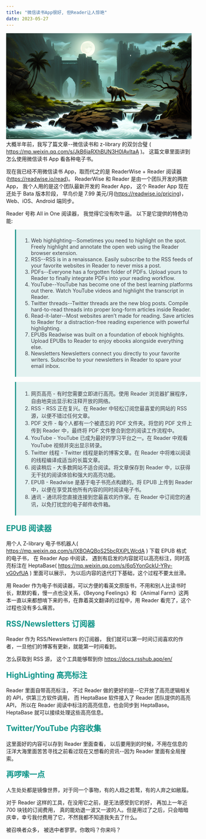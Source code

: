 ```yaml
---
title: "微信读书App很好, 但Reader让人惊艳"
date: 2023-05-27
---
```


<style>
:root {
  --link-blue-hsl: hsl(183, 75%, 12%);
  --border-hsl: hsl(175, 82%, 32%);
  --border-background-hsl: hsla(175, 82%, 32%, 0.1);
  --border-color-hsl: hsla(240, 6%, 25%, 1);
}
.blockquote {
  padding: 0.5em 1.2em !important;
  border-left: 3px solid var(--border-hsl) !important;
  width: 100%;
  box-sizing: border-box !important;
  background-color: var(--border-background-hsl) !important;
  color: var(--border-color-hsl) !important;
}
img {
  display: inline-block;
}
.page-item.active .page-link {
  color: var(--link-blue-hsl) !important;
}
h2 {
  text-align:left !important;
  margin-block-start: 0.83em !important;
  margin-block-end: 0.83em !important;
  margin-inline-start: 0px !important;
  margin-inline-end: 0px !important;
  color: var(--border-hsl) !important;
}
</style>

![Ri_esrgan-v1-x2plus](../public/image/0_A%20Brazilian%20Werewolf%20moster%20walking%20through%20the%20Ri_esrgan-v1-x2plus.png)
大概半年前，我写了篇文章--微信读书和 z-library 的双剑合璧 ( https://mp.weixin.qq.com/s/JkB6jaRXhBUN3H0IAvItaA )。 这篇文章里面讲到怎么使用微信读书 App 看各种电子书。

现在我已经不用微信读书 App，取而代之的是 ReaderWise + Reader 阅读器(https://readwise.io/read)。 ReaderWise 和 Reader 是由一个团队开发的两款 App， 我个人用的是这个团队最新开发的 Reader App， 这个 Reader App 现在还处于 Bata 版本阶段， 早鸟价是 7.99 美元/月(https://readwise.io/pricing)，Web、iOS、Android 端同步。

Reader 号称 All in One 阅读器， 我觉得它没有吹牛逼。 以下是它提供的特色功能:

<blockquote class="blockquote">

1. Web highlighting--Sometimes you need to highlight on the spot. Freely highlight and annotate the open web using the Reader browser extension.
2. RSS--RSS is in a renaissance. Easily subscribe to the RSS feeds of your favorite websites in Reader to never miss a post.
3. PDFs--Everyone has a forgotten folder of PDFs. Upload yours to Reader to finally integrate PDFs into your reading workflow.
4. YouTube--YouTube has become one of the best learning platforms out there. Watch YouTube videos and highlight the transcript in Reader.
5. Twitter threads--Twitter threads are the new blog posts. Compile hard-to-read threads into proper long-form articles inside Reader.
6. Read-it-later--Most websites aren’t made for reading. Save articles to Reader for a distraction-free reading experience with powerful highlighting.
7. EPUBs Readwise was built on a foundation of ebook highlights. Upload EPUBs to Reader to enjoy ebooks alongside everything else.
8. Newsletters Newsletters connect you directly to your favorite writers. Subscribe to your newsletters in Reader to spare your email inbox.
</blockquote>

<blockquote class="blockquote">

1. 网页高亮 - 有时您需要立即进行高亮。使用 Reader 浏览器扩展程序，自由地突出显示和注释开放的网络。
2. RSS - RSS 正在复兴。在 Reader 中轻松订阅您最喜爱的网站的 RSS 源，以便不错过任何文章。
3. PDF 文件 - 每个人都有一个被遗忘的 PDF 文件夹。将您的 PDF 文件上传到 Reader 中，最终将 PDF 文件整合到您的阅读工作流程中。
4. YouTube - YouTube 已成为最好的学习平台之一。在 Reader 中观看 YouTube 视频并突出显示转录。
5. Twitter 线程 - Twitter 线程是新的博客文章。在 Reader 中将难以阅读的线程编译成适当的长篇文章。
6. 阅读稍后 - 大多数网站不适合阅读。将文章保存到 Reader 中，以获得无干扰的阅读体验和强大的高亮功能。
7. EPUB - Readwise 是基于电子书亮点构建的。将 EPUB 上传到 Reader 中，以便在享受其他所有内容的同时阅读电子书。
8. 通讯 - 通讯将您直接连接到您最喜欢的作家。在 Reader 中订阅您的通讯，以免打扰您的电子邮件收件箱。
</blockquote>

## EPUB 阅读器

用个人 Z-library 电子书机器人( https://mp.weixin.qq.com/s/IXBOAQBoS25bcRXiPLWcdA ) 下载 EPUB 格式的电子书， 在 Reader App 中阅读， 遇到有启发的内容就可以高亮标注，同时高亮标注在 HeptaBase( https://mp.weixin.qq.com/s/6q5YonGckU-YRy-vG0vfUA ) 里面可以展示， 为以后内容的迭代打下基础，这个过程不要太丝滑。

用 Reader 作为电子书阅读器，可以方便的看英文原版书，不用和别人比读书时长，默默的看，慢一点也没关系，《Beyong Feelings》和 《Animal Farm》这两本一直以来都想啃下来的书，在靠着英文翻译的过程中，用 Reader 看完了，这个过程也没有多么痛苦。

## RSS/Newsletters 订阅器

Reader 作为 RSS/Newsletters 的订阅器， 我们就可以第一时间订阅喜欢的作者，一旦他们的博客有更新，就能第一时间看到。

怎么获取到 RSS 源， 这个工具能够帮到你 https://docs.rsshub.app/en/

## HighLighting 高亮标注

Reader 里面自带高亮标注， 不过 Reader 做的更好的是--它开放了高亮逻辑相关的 API，供第三方软件调用， 而 HeptaBase 软件接入了 Reader 团队提供的高亮 API， 所以在 Reader 阅读中标注的高亮信息，也会同步到 HeptaBase。 HeptaBase 就可以接续处理这些高亮信息。

## Twitter/YouTube 内容收集

这里面好的内容可以存到 Reader 里面查看， 以后要用到的时候，不用在信息的汪洋大海里面苦苦寻找之前看过现在又想看的资讯--因为 Reader 里面有全局搜索。

## 再啰嗦一点

人生处处都是镜像世界，对于同一个事物，有的人趋之若鹜，有的人弃之如敝履。

对于 Reader 这样的工具，在没用它之前，是无法感受到它的好， 再加上一年近 700 块钱的订阅费用， 真的能劝退一波又一波的人。但是用过了之后，只会暗暗庆幸，幸亏我付费用了它，不然我都不知道我失去了什么。

被召唤者众多， 被选中者寥寥。你敢吗？你来吗？
